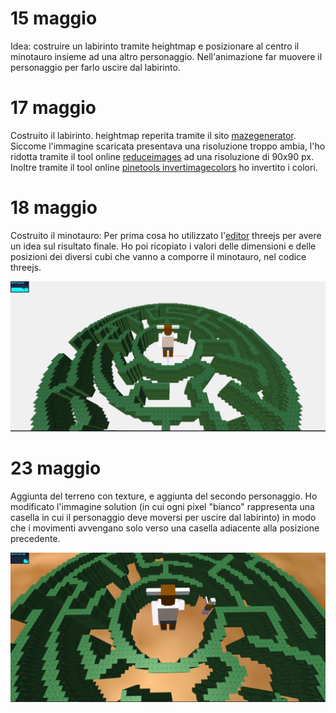 # 15 maggio
Idea: costruire un labirinto tramite heightmap e posizionare al centro il minotauro insieme ad una altro personaggio.
Nell'animazione far muovere il personaggio per farlo uscire dal labirinto.

# 17 maggio
Costruito il labirinto.
heightmap reperita tramite il sito [mazegenerator](http://www.mazegenerator.net/).  Siccome l'immagine scaricata presentava una risoluzione troppo ambia, l'ho ridotta tramite il tool online [reduceimages](https://www.reduceimages.com/) ad una risoluzione di 90x90 px. Inoltre tramite il tool online [pinetools invertimagecolors](http://pinetools.com/invert-image-colors) ho invertito i colori.

# 18 maggio
Costruito il minotauro: Per prima cosa ho utilizzato l'[editor](https://threejs.org/editor/) threejs per avere un idea sul risultato finale. Ho poi ricopiato i valori delle dimensioni e delle posizioni dei diversi cubi che vanno a comporre il minotauro, nel codice threejs.


![labirinto con al centro il minotauro](/screenshots/labirintominotauro.png)

# 23 maggio
Aggiunta del terreno con texture, e aggiunta del secondo personaggio.
Ho modificato l'immagine solution (in cui ogni pixel "bianco" rappresenta una casella in cui il personaggio deve moversi per uscire dal labirinto) in modo che i movimenti avvengano solo verso una casella adiacente alla posizione precedente. 

![labirinto con minotauro e personaggio](/screenshots/labirinto2.png)
